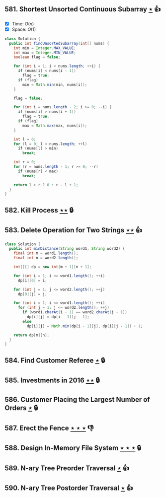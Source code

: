 ## 581. Shortest Unsorted Continuous Subarray [$\star$](https://leetcode.com/problems/shortest-unsorted-continuous-subarray) :thumbsup:

- [x] Time: $O(n)$
- [x] Space: $O(1)$

```java
class Solution {
  public int findUnsortedSubarray(int[] nums) {
    int min = Integer.MAX_VALUE;
    int max = Integer.MIN_VALUE;
    boolean flag = false;

    for (int i = 1; i < nums.length; ++i) {
      if (nums[i] < nums[i - 1])
        flag = true;
      if (flag)
        min = Math.min(min, nums[i]);
    }

    flag = false;

    for (int i = nums.length - 2; i >= 0; --i) {
      if (nums[i] > nums[i + 1])
        flag = true;
      if (flag)
        max = Math.max(max, nums[i]);
    }

    int l = 0;
    for (l = 0; l < nums.length; ++l)
      if (nums[l] > min)
        break;

    int r = 0;
    for (r = nums.length - 1; r >= 0; --r)
      if (nums[r] < max)
        break;

    return l > r ? 0 : r - l + 1;
  }
}
```

## 582. Kill Process [$\star\star$](https://leetcode.com/problems/kill-process) 🔒

## 583. Delete Operation for Two Strings [$\star\star$](https://leetcode.com/problems/delete-operation-for-two-strings) :thumbsup:

```java
class Solution {
  public int minDistance(String word1, String word2) {
    final int m = word1.length();
    final int n = word2.length();

    int[][] dp = new int[m + 1][n + 1];

    for (int i = 1; i <= word1.length(); ++i)
      dp[i][0] = i;

    for (int j = 1; j <= word2.length(); ++j)
      dp[0][j] = j;

    for (int i = 1; i <= word1.length(); ++i)
      for (int j = 1; j <= word2.length(); ++j)
        if (word1.charAt(i - 1) == word2.charAt(j - 1))
          dp[i][j] = dp[i - 1][j - 1];
        else
          dp[i][j] = Math.min(dp[i - 1][j], dp[i][j - 1]) + 1;

    return dp[m][n];
  }
}
```

## 584. Find Customer Referee [$\star$](https://leetcode.com/problems/find-customer-referee) 🔒

## 585. Investments in 2016 [$\star\star$](https://leetcode.com/problems/investments-in-2016) 🔒

## 586. Customer Placing the Largest Number of Orders [$\star$](https://leetcode.com/problems/customer-placing-the-largest-number-of-orders) 🔒

## 587. Erect the Fence [$\star\star\star$](https://leetcode.com/problems/erect-the-fence) :thumbsdown:

## 588. Design In-Memory File System [$\star\star\star$](https://leetcode.com/problems/design-in-memory-file-system) 🔒

## 589. N-ary Tree Preorder Traversal [$\star$](https://leetcode.com/problems/n-ary-tree-preorder-traversal) :thumbsup:

## 590. N-ary Tree Postorder Traversal [$\star$](https://leetcode.com/problems/n-ary-tree-postorder-traversal) :thumbsup:
